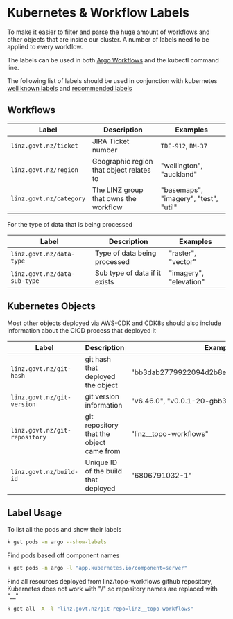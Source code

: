 # Kubernetes & Workflow Labels

To make it easier to filter and parse the huge amount of workflows and other objects that are inside our cluster. A number of labels need to be applied to every workflow.

The labels can be used in both [Argo Workflows](./infrastructure/components/argo.workflows.md) and the kubectl command line.

The following list of labels should be used in conjunction with kubernetes [well known labels](https://kubernetes.io/docs/reference/labels-annotations-taints/) and [recommended labels](https://kubernetes.io/docs/concepts/overview/working-with-objects/common-labels/)

## Workflows

| Label                 | Description                              | Examples                              |
| --------------------- | ---------------------------------------- | ------------------------------------- |
| `linz.govt.nz/ticket` | JIRA Ticket number                       | `TDE-912`, `BM-37`                    |
| `linz.govt.nz/region` | Geographic region that object relates to | "wellington", "auckland"              |
| `linz.govt.nz/category`  | The LINZ group that owns the workflow    | "basemaps", "imagery", "test", "util" |

For the type of data that is being processed

| Label                        | Description                   | Examples               |
| ---------------------------- | ----------------------------- | ---------------------- |
| `linz.govt.nz/data-type`     | Type of data being processed  | "raster", "vector"     |
| `linz.govt.nz/data-sub-type` | Sub type of data if it exists | "imagery", "elevation" |

## Kubernetes Objects

Most other objects deployed via AWS-CDK and CDK8s should also include information about the CICD process that deployed it

| Label                      | Description                              | Examples                                   |
| -------------------------- | ---------------------------------------- | ------------------------------------------ |
| `linz.govt.nz/git-hash`    | git hash that deployed the object        | "bb3dab2779922094d2b8ecd4c67f30c66b38613d" |
| `linz.govt.nz/git-version` | git version information                  | "v6.46.0", "v0.0.1-20-gbb3dab27"           |
| `linz.govt.nz/git-repository`    | git repository that the object came from | "linz\_\_topo-workflows"                   |
| `linz.govt.nz/build-id`    | Unique ID of the build that deployed     | "6806791032-1"                             |

## Label Usage

To list all the pods and show their labels

```bash
k get pods -n argo --show-labels
```

Find pods based off component names

```bash
k get pods -n argo -l "app.kubernetes.io/component=server"
```

Find all resources deployed from linz/topo-workflows github repository, Kubernetes does not work with "/" so repository names are replaced with "\_\_"

```bash
k get all -A -l "linz.govt.nz/git-repo=linz__topo-workflows"
```
